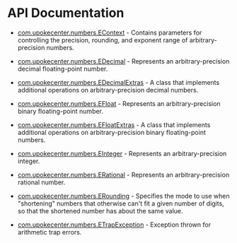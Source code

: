 # API Documentation

* [com.upokecenter.numbers.EContext](com.upokecenter.numbers.EContext.md) -
Contains parameters for controlling the precision, rounding, and exponent
 range of arbitrary-precision numbers.

* [com.upokecenter.numbers.EDecimal](com.upokecenter.numbers.EDecimal.md) -
Represents an arbitrary-precision decimal floating-point number.

* [com.upokecenter.numbers.EDecimalExtras](com.upokecenter.numbers.EDecimalExtras.md) -
A class that implements additional operations on arbitrary-precision decimal
 numbers.

* [com.upokecenter.numbers.EFloat](com.upokecenter.numbers.EFloat.md) -
Represents an arbitrary-precision binary floating-point number.

* [com.upokecenter.numbers.EFloatExtras](com.upokecenter.numbers.EFloatExtras.md) -
A class that implements additional operations on arbitrary-precision binary
 floating-point numbers.

* [com.upokecenter.numbers.EInteger](com.upokecenter.numbers.EInteger.md) -
Represents an arbitrary-precision integer.

* [com.upokecenter.numbers.ERational](com.upokecenter.numbers.ERational.md) -
Represents an arbitrary-precision rational number.

* [com.upokecenter.numbers.ERounding](com.upokecenter.numbers.ERounding.md) -
Specifies the mode to use when "shortening" numbers that otherwise can't fit
 a given number of digits, so that the shortened number has about the
 same value.

* [com.upokecenter.numbers.ETrapException](com.upokecenter.numbers.ETrapException.md) -
Exception thrown for arithmetic trap errors.
